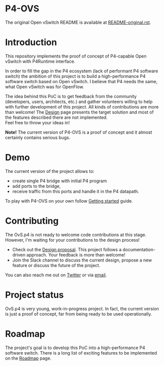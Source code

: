 P4-OVS
======

The original Open vSwitch README is available at [README-original.rst](./README-original.rst).

# Introduction

This repository implements the proof of concept of P4-capable Open vSwitch with P4Runtime interface. 

In order to fill the gap in the P4 ecosystem (lack of performant P4 software switch) the ambition of this project is to
build a high-performance P4 software switch based on Open vSwitch. I believe that P4 needs the same, what Open vSwitch was for OpenFlow.

The idea behind this PoC is to get feedback from the community (developers, users, architects, etc.) and
gather volunteers willing to help with further development of this project. All kinds of contributions are more than welcome!
The [Design](Documentation/topics/p4/design.md) page presents the target solution and most of the features described there are not implemented.  
Feel free to throw your ideas in!

**Note!** The current version of P4-OVS is a proof of concept and it almost certainly contains serious bugs.

# Demo

The current version of the project allows to:

* create single P4 bridge with initial P4 program
* add ports to the bridge, 
* receive traffic from this ports and handle it in the P4 datapath.

To play with P4-OVS on your own follow [Getting started](./Documentation/topics/p4/getting-started.md) guide.

# Contributing

The OvS.p4 is not ready to welcome code contributions at this stage. However, I'm waiting for your contributions 
to the design process!

* Check out the [Design proposal](Documentation/topics/p4/design.md). This project follows a documentation-driven approach. Your feedback is more than welcome!
* Join the Slack channel to discuss the current design, propose a new feature or discuss the future of the project.

You can also reach me out on [Twitter](https://twitter.com/tomek_osinski) or via [email](mailto:osinstom@gmail.com).

# Project status

OvS.p4 is very young, work-in-progress project. In fact, the current version is just a proof of concept, far from being ready to 
be used operationally. 

# Roadmap

The project's goal is to develop this PoC into a high-performance P4 software switch.
There is a long list of exciting features to be implemented on the [Roadmap](./Documentation/topics/p4/roadmap.md) page.